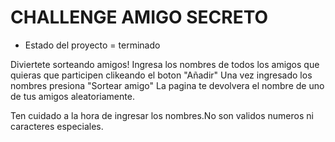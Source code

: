 <h1> CHALLENGE AMIGO SECRETO </h1>

- Estado del proyecto = terminado
 
Diviertete sorteando amigos!
Ingresa los nombres de todos los amigos que quieras que participen clikeando el boton "Añadir"
Una vez ingresado los nombres presiona "Sortear amigo"
La pagina te devolvera el nombre de uno de tus amigos aleatoriamente.

Ten cuidado a la hora de ingresar los nombres.No son validos numeros ni caracteres especiales.
